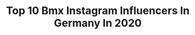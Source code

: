 ---
title: Top 10 Bmx Instagram Influencers In Germany In 2020
description: >-
  Find top bmx Instagram influencers in Germany in 2020. Most popular hashtags: #bmx #bmxlife #socialdistancing #goodvibes.
platform: Instagram
profiles:
  - username: "nadja.pries"
    fullname: >-
      Nadja Pries | Athlete
    location: "Germany"
    followers: 7301
    engagement: 857
    commentsToLikes: 0.021099
    id: ck5q3an1mk0j60i1196bxnovq
    verified: false
    hashtags: "#positiveimpact, #strong, #happyvalentinesday, #sundayvibes"
  - username: "cockmog"
    fullname: >-
      felixdonat
    location: "Germany"
    followers: 7850
    engagement: 1620
    commentsToLikes: 0.027764
    id: ck8swixh4e8ra0j785maixzzf
    verified: false
    hashtags: "#bsdforever, #trafficbmx, #kugelschreiberart, #kendamalife"
  - username: "nielsbensink"
    fullname: >-
      Niels Bensink
    location: "Germany"
    followers: 20271
    engagement: 1059
    commentsToLikes: 0.007747
    id: ck8tccjhoz19m0j7822m9u4rn
    verified: false
    hashtags: "#berm, #instaedit, #slalom, #digging"
  - username: "maxbringer60"
    fullname: >-
      Maxime Bringer
    location: "Germany"
    followers: 11490
    engagement: 630
    commentsToLikes: 0.042963
    id: ck5pvvabajt250i1124hwhlxx
    verified: false
    hashtags: "#stayhome, #flairvanettechallenge, #metallica, #23"
  - username: "florentkastnerbmx"
    fullname: >-
      Florent Kastner
    location: "Germany"
    followers: 7806
    engagement: 1248
    commentsToLikes: 0.013762
    id: ck6tra965xtnt0j71pvusaq9k
    verified: false
    hashtags: "#goodweekend, #goodtimes, #covid, #calisthenics"
  - username: "chrisbmx83"
    fullname: >-
      Chris Böhm
    location: "Germany"
    followers: 34634
    engagement: 307
    commentsToLikes: 0.053764
    id: ck135f6w414620i19jgx88u8m
    verified: true
    hashtags: "#capchallenge, #marcstauffer, #winterberg, #energiedienst"
  - username: "sikharin_bmx"
    fullname: >-
      $ikharin $upanmart
    location: "Germany"
    followers: 3750
    engagement: 4099
    commentsToLikes: 0.033853
    id: ck5q6ubjbyue50i11ux1ostgw
    verified: false
    hashtags: "#ballaballa, #bmx, #bleiboben, #goodvibesonly"
  - username: "lara_lessmann"
    fullname: >-
      Lara Lessmann
    location: "Germany"
    followers: 33592
    engagement: 1105
    commentsToLikes: 0.009179
    id: ck0u8lcq07mx10i19iize428i
    verified: false
    hashtags: "#excited, #sunset, #sun, #enjoy"
  - username: "robinkachfibmx"
    fullname: >-
      Robin Kachfi
    location: "Germany"
    followers: 8771
    engagement: 1671
    commentsToLikes: 0.008514
    id: ck6u6rajfh9fu0j71hy7fst4m
    verified: false
    hashtags: "#bmxlife, #lapomabikepark, #barcelona, #quarantine"
  - username: "smilesridesbikes"
    fullname: >-
      Miguel "Smiley" Smajli
    location: "Germany"
    followers: 17348
    engagement: 911
    commentsToLikes: 0.008660
    id: ck0ucgd74gooj0i19x155nhqj
    verified: false
    hashtags: "#vanlife, #stayhome"
---
